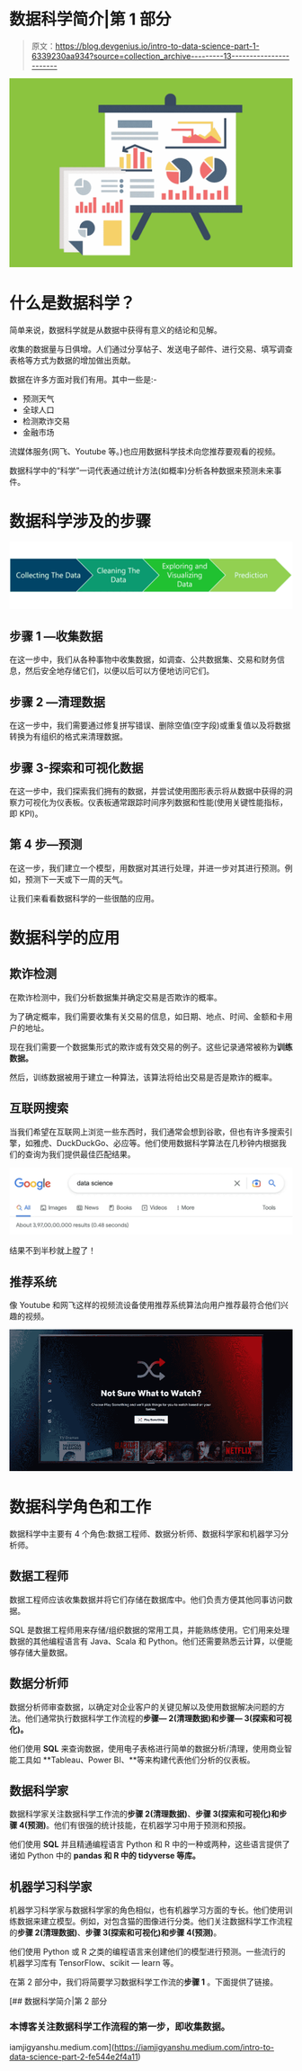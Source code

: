 # 数据科学简介|第 1 部分

> 原文：<https://blog.devgenius.io/intro-to-data-science-part-1-6339230aa934?source=collection_archive---------13----------------------->

![](img/69b6526a167a4c8891cfd0b9eca55cb2.png)

# 什么是数据科学？

简单来说，数据科学就是从数据中获得有意义的结论和见解。

收集的数据量与日俱增。人们通过分享帖子、发送电子邮件、进行交易、填写调查表格等方式为数据的增加做出贡献。

数据在许多方面对我们有用。其中一些是:-

*   预测天气
*   全球人口
*   检测欺诈交易
*   金融市场

流媒体服务(网飞、Youtube 等。)也应用数据科学技术向您推荐要观看的视频。

数据科学中的“科学”一词代表通过统计方法(如概率)分析各种数据来预测未来事件。

# 数据科学涉及的步骤

![](img/afe862d18267ccb858c9866d49a9ff8f.png)

## 步骤 1 —收集数据

在这一步中，我们从各种事物中收集数据，如调查、公共数据集、交易和财务信息，然后安全地存储它们，以便以后可以方便地访问它们。

## 步骤 2 —清理数据

在这一步中，我们需要通过修复拼写错误、删除空值(空字段)或重复值以及将数据转换为有组织的格式来清理数据。

## 步骤 3-探索和可视化数据

在这一步中，我们探索我们拥有的数据，并尝试使用图形表示将从数据中获得的洞察力可视化为仪表板。仪表板通常跟踪时间序列数据和性能(使用关键性能指标，即 KPI)。

## 第 4 步—预测

在这一步，我们建立一个模型，用数据对其进行处理，并进一步对其进行预测。例如，预测下一天或下一周的天气。

让我们来看看数据科学的一些很酷的应用。

# 数据科学的应用

## 欺诈检测

在欺诈检测中，我们分析数据集并确定交易是否欺诈的概率。

为了确定概率，我们需要收集有关交易的信息，如日期、地点、时间、金额和卡用户的地址。

现在我们需要一个数据集形式的欺诈或有效交易的例子。这些记录通常被称为**训练数据。**

然后，训练数据被用于建立一种算法，该算法将给出交易是否是欺诈的概率。

## 互联网搜索

当我们希望在互联网上浏览一些东西时，我们通常会想到谷歌，但也有许多搜索引擎，如雅虎、DuckDuckGo、必应等。他们使用数据科学算法在几秒钟内根据我们的查询为我们提供最佳匹配结果。

![](img/93e13bd006d47dcbd5d75eedec1736a6.png)

结果不到半秒就上膛了！

## 推荐系统

像 Youtube 和网飞这样的视频流设备使用推荐系统算法向用户推荐最符合他们兴趣的视频。

![](img/2001d97974947e9591ba382153aa8906.png)

# 数据科学角色和工作

数据科学中主要有 4 个角色:数据工程师、数据分析师、数据科学家和机器学习分析师。

## 数据工程师

数据工程师应该收集数据并将它们存储在数据库中。他们负责方便其他同事访问数据。

SQL 是数据工程师用来存储/组织数据的常用工具，并能熟练使用。它们用来处理数据的其他编程语言有 Java、Scala 和 Python。他们还需要熟悉云计算，以便能够存储大量数据。

## 数据分析师

数据分析师审查数据，以确定对企业客户的关键见解以及使用数据解决问题的方法。他们通常执行数据科学工作流程的**步骤— 2(清理数据)**和**步骤— 3(探索和可视化)。**

他们使用 **SQL** 来查询数据，使用电子表格进行简单的数据分析/清理，使用商业智能工具如 **Tableau、Power BI、**等来构建代表他们分析的仪表板。

## 数据科学家

数据科学家关注数据科学工作流的**步骤 2(清理数据)**、**步骤 3(探索和可视化)**和**步骤 4(预测)**。他们有很强的统计技能，在机器学习中用于预测和预报。

他们使用 **SQL** 并且精通编程语言 Python 和 R 中的一种或两种，这些语言提供了诸如 Python 中的 **pandas 和 R 中的 **tidyverse 等库。****

## 机器学习科学家

机器学习科学家与数据科学家的角色相似，也有机器学习方面的专长。他们使用训练数据来建立模型。例如，对包含猫的图像进行分类。他们关注数据科学工作流程的**步骤 2(清理数据)**、**步骤 3(探索和可视化)**和**步骤 4(预测)**。

他们使用 Python 或 R 之类的编程语言来创建他们的模型进行预测。一些流行的机器学习库有 TensorFlow、scikit — learn 等。

在第 2 部分中，我们将简要学习数据科学工作流的**步骤 1** 。下面提供了链接。

[](https://iamjigyanshu.medium.com/intro-to-data-science-part-2-fe544e2f4a11) [## 数据科学简介|第 2 部分

### 本博客关注数据科学工作流程的第一步，即收集数据。

iamjigyanshu.medium.com](https://iamjigyanshu.medium.com/intro-to-data-science-part-2-fe544e2f4a11)